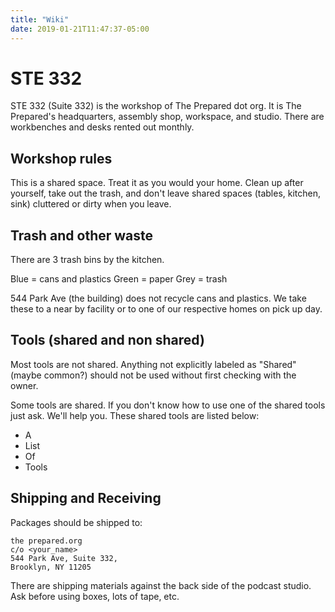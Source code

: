 ```yaml
---
title: "Wiki"
date: 2019-01-21T11:47:37-05:00
---
```


# STE 332

STE 332 (Suite 332) is the workshop of The Prepared dot org. It is The Prepared's headquarters, assembly shop, workspace, and studio. There are workbenches and desks rented out monthly. 

## Workshop rules
This is a shared space. Treat it as you would your home. Clean up after yourself, take out the trash, and don't leave shared spaces (tables, kitchen, sink) cluttered or dirty when you leave. 

## Trash and other waste
There are 3 trash bins by the kitchen. 

Blue = cans and plastics
Green = paper
Grey = trash

544 Park Ave (the building) does not recycle cans and plastics. We take these to a near by facility or to one of our respective homes on pick up day.

## Tools (shared and non shared)

Most tools are not shared. Anything not explicitly labeled as "Shared" (maybe common?) should not be used without first checking with the owner. 

Some tools are shared. If you don't know how to use one of the shared tools just ask. We'll help you. These shared tools are listed below:

* A 
* List
* Of
* Tools

## Shipping and Receiving

Packages should be shipped to:

```
the prepared.org
c/o <your_name>
544 Park Ave, Suite 332, 
Brooklyn, NY 11205
```

There are shipping materials against the back side of the podcast studio. Ask before using boxes, lots of tape, etc.